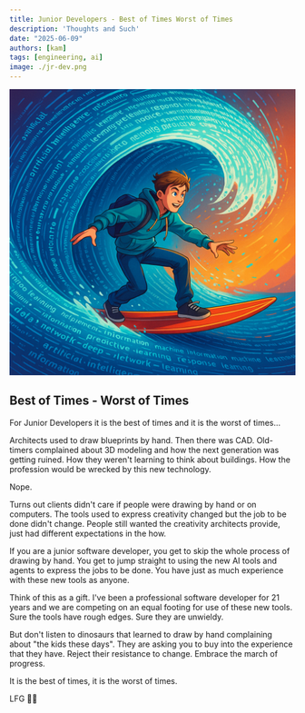 ```yaml
---
title: Junior Developers - Best of Times Worst of Times
description: 'Thoughts and Such'
date: "2025-06-09"
authors: [kam]
tags: [engineering, ai]
image: ./jr-dev.png
---
```


![Junior Developer Riding the wave of AI tools](./jr-dev.png)

## Best of Times - Worst of Times

For Junior Developers it is the best of times and it is the worst of times...

Architects used to draw blueprints by hand. Then there was CAD. Old-timers complained about 3D modeling and how the next generation was getting ruined. How they weren't learning to think about buildings. How the profession would be wrecked by this new technology.

Nope.

<!-- truncate -->

Turns out clients didn't care if people were drawing by hand or on computers. The tools used to express creativity changed but the job to be done didn't change. People still wanted the creativity architects provide, just had different expectations in the how.

If you are a junior software developer, you get to skip the whole process of drawing by hand. You get to jump straight to using the new AI tools and agents to express the jobs to be done. You have just as much experience with these new tools as anyone.

Think of this as a gift. I've been a professional software developer for 21 years and we are competing on an equal footing for use of these new tools. Sure the tools have rough edges. Sure they are unwieldy.

But don't listen to dinosaurs that learned to draw by hand complaining about "the kids these days". They are asking you to buy into the experience that they have. Reject their resistance to change. Embrace the march of progress.

It is the best of times, it is the worst of times.

LFG 🧨🚀